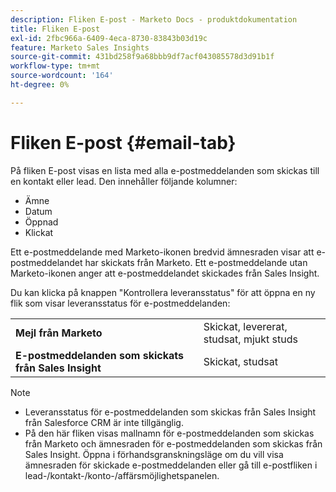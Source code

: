 ```yaml
---
description: Fliken E-post - Marketo Docs - produktdokumentation
title: Fliken E-post
exl-id: 2fbc966a-6409-4eca-8730-83843b03d19c
feature: Marketo Sales Insights
source-git-commit: 431bd258f9a68bbb9df7acf043085578d3d91b1f
workflow-type: tm+mt
source-wordcount: '164'
ht-degree: 0%

---
```


# Fliken E-post {#email-tab}

På fliken E-post visas en lista med alla e-postmeddelanden som skickas till en kontakt eller lead. Den innehåller följande kolumner:

* Ämne
* Datum
* Öppnad
* Klickat

Ett e-postmeddelande med Marketo-ikonen bredvid ämnesraden visar att e-postmeddelandet har skickats från Marketo. Ett e-postmeddelande utan Marketo-ikonen anger att e-postmeddelandet skickades från Sales Insight.

Du kan klicka på knappen &quot;Kontrollera leveransstatus&quot; för att öppna en ny flik som visar leveransstatus för e-postmeddelanden:

<table> 
 <tbody>
  <tr>
   <td><strong>Mejl från Marketo</strong></td>
   <td>Skickat, levererat, studsat, mjukt studs</td>
  </tr>
  <tr>
   <td><strong>E-postmeddelanden som skickats från Sales Insight</strong></td>
   <td>Skickat, studsat</td>
  </tr>
 </tbody>
</table>

>[!NOTE]
>
>* Leveransstatus för e-postmeddelanden som skickas från Sales Insight från Salesforce CRM är inte tillgänglig.
>* På den här fliken visas mallnamn för e-postmeddelanden som skickas från Marketo och ämnesraden för e-postmeddelanden som skickas från Sales Insight. Öppna i förhandsgranskningsläge om du vill visa ämnesraden för skickade e-postmeddelanden eller gå till e-postfliken i lead-/kontakt-/konto-/affärsmöjlighetspanelen.
